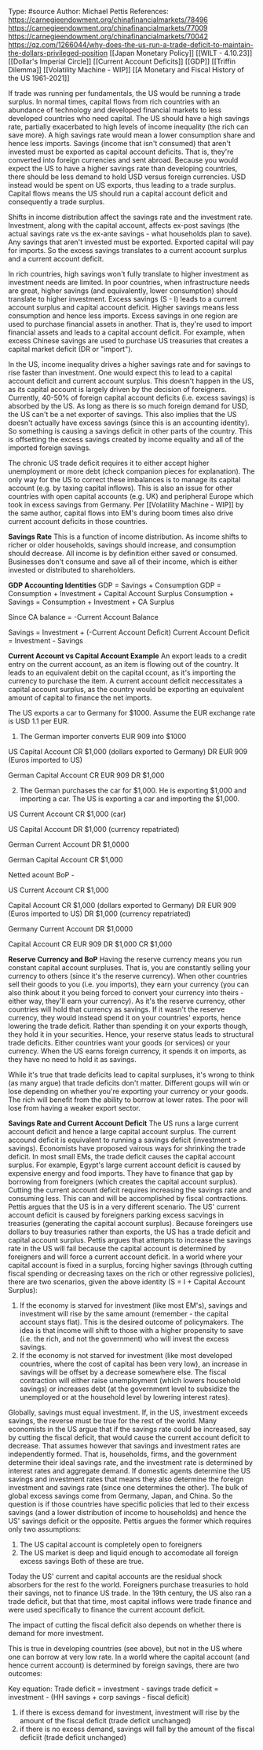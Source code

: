 Type: #source 
Author: Michael Pettis
References:
https://carnegieendowment.org/chinafinancialmarkets/78496
https://carnegieendowment.org/chinafinancialmarkets/77009
https://carnegieendowment.org/chinafinancialmarkets/70042
https://qz.com/1266044/why-does-the-us-run-a-trade-deficit-to-maintain-the-dollars-privileged-position
[[Japan Monetary Policy]]
[[WILT - 4.10.23]]
[[Dollar's Imperial Circle]]
[[Current Account Deficits]]
[[GDP]]
[[Triffin Dilemma]]
[[Volatility Machine - WIP]]
[[A Monetary and Fiscal History of the US 1961-2021]]

If trade was running per fundamentals, the US would be running a trade surplus. In normal times, capital flows from rich countries with an abundance of technology and developed financial markets to less developed countries who need capital. The US should have a high savings rate, partially exacerbated to high levels of income inequality (the rich can save more). A high savings rate would  mean a lower consumption share and hence less imports. Savings (income that isn't consumed) that aren't invested must be exported as capital account deficits. That is, they're converted into foreign currencies and sent abroad. Because you would expect the US to have a higher savings rate than developing countries, there should be less demand to hold USD versus foreign currencies. USD instead would be spent on US exports, thus leading to a trade surplus. Capital flows means the US should run a capital account deficit and consequently a trade surplus. 

Shifts in income distribution affect the savings rate and the investment rate. Investment, along with the capital account, affects ex-post savings (the actual savings rate vs the ex-ante savings - what households plan to save). Any savings that aren't invested must be exported. Exported capital will pay for imports. So the excess savings translates to a current account surplus and a current account deficit. 

In rich countries, high savings won't fully translate to higher investment as investment needs are limited. In poor countries, when infrastructure needs are great, higher savings (and equivalently, lower consumption) should translate to higher investment. Excess savings (S - I) leads to a current account surplus and capital account deficit. Higher savings means less consumption and hence less imports. Excess savings in one region are used to purchase financial assets in another. That is, they're used to import financial assets and leads to a capital account deficit. For example, when excess Chinese savings are used to purchase US treasuries that creates a capital market deficit (DR or "import"). 

In the US, income inequality drives a higher savings rate and for savings to rise faster than investment. One would expect this to lead to a capital account deficit and current account surplus. This doesn't happen in the US, as its capital account is largely driven by the decision of foreigners. Currently, 40-50% of foreign capital account deficits (i.e. excess savings) is absorbed by the US. As long as there is so much foreign demand for USD, the US can't be a net exporter of savings. This also implies that the US doesn't actually have excess savings (since this is an accounting identity). So something is causing a savings deficit in other parts of the country. This is offsetting the excess savings created by income equality and all of the imported foreign savings. 

The chronic US trade deficit requires it to either accept higher unemployment or more debt (check companion pieces for explanation). The only way for the US to correct these imbalances is to manage its capital account (e.g. by taxing capital inflows). This is also an issue for other countries with open capital accounts (e.g. UK) and peripheral Europe which took in excess savings from Germany. Per [[Volatility Machine - WIP]] by the same author, capital flows into EM's during boom times also drive current account deficits in those countries. 



**Savings Rate**
This is a function of income distribution. As income shifts to richer or older households, savings should increase, and consumption should decrease. All income is by definition either saved or consumed. Businesses don't consume and save all of their income, which is either invested or distributed to shareholders. 

**GDP Accounting Identities**
GDP = Savings + Consumption
GDP = Consumption  + Investment + Capital Account Surplus
Consumption + Savings = Consumption + Investment + CA Surplus

Since CA balance = -Current Account Balance

Savings = Investment + (-Current Account Deficit)
Current Account Deficit =  Investment - Savings

**Current Account vs Capital Account Example**
An export leads to a credit entry on the current account, as an item is flowing out of the country. It leads to an equivalent debit on the capital ccount, as it's importing the currency to purchase the item. A current account deficit neccessitates a capital account surplus, as the country would be exporting an equivalent amount of capital to finance the net imports. 


The US exports a car to Germany for $1000. Assume the EUR exchange rate is USD 1.1 per EUR.

1) The German importer converts EUR 909 into $1000

US Capital Account
CR $1,000 (dollars exported to Germany)
DR EUR 909 (Euros imported to US)

German Capital Account
CR EUR 909 
DR $1,000 

2) The German purchases the car for $1,000. He is exporting $1,000 and importing a car. The US is exporting a car and importing the $1,000.

US Current Account
CR $1,000 (car)

US Capital Account
DR $1,000 (currency repatriated)

German Current Account
DR $1,0000

German Capital Account
CR $1,000

Netted acount BoP - 

US
Current Account
CR $1,000

Capital Account
CR $1,000 (dollars exported to Germany)
DR EUR 909 (Euros imported to US)
DR $1,000 (currency repatriated)

Germany
Current Account
DR $1,0000

Capital Account
CR EUR 909 
DR $1,000 
CR $1,000

**Reserve Currency and BoP**
Having the reserve currency means you run constant capital account surpluses. That is, you are constantly selling your currency to others (since it's the reserve currency). When other countries sell their goods to you (i.e. you imports), they earn your currency (you can also think about it you being  forced to convert your currency into theirs - either way, they'll earn your currency). As it's the reserve currency, other countries will hold that currency as savings. If it wasn't the reserve currency, they would instead spend it on your countries' exports, hence lowering the trade deficit. Rather than spending it on your exports though, they hold it in your securities. Hence, your reserve status leads to structural trade deficits. Either countries want your goods (or services) or your currency. When the US earns foreign currency, it spends it on imports, as they have no need to hold it as savings. 

While it's true that trade deficits lead to capital surpluses, it's wrong to think (as many argue) that trade deficits don't matter. Different goups will win or lose depending on whether you're exporting your currency or your goods. The rich will benefit from the ability to borrow at lower rates. The poor will lose from having a weaker export sector. 

**Savings Rate and Current Account Deficit**
The US runs a large current account deficit and hence a large capital account surplus. The current accound deficit is equivalent to running a savings deficit (investment > savings). Economists have proposed vairous ways for shrinking the trade deficit. In most small EMs, the trade deficit causes the capital account surplus. For example, Egypt's large current account deficit is caused by expensive energy and food imports. They have to finance that gap by borrowing from foreigners (which creates the capital account surplus). Cutting the current account deficit requires increasing the savings rate and consuming less. This can and will be accomplished by fiscal contractions. Pettis argues that the US is in a very different scenario. The US' current account deficit is caused by foreigners parking excess sacvings in treasuries (generating the capital account surplus). Because foreingers use dollars to buy treasuries rather than exports, the US has a trade deficit and capital account surplus. Pettis argues that attempts to increase the savings rate in the US will fail because the capital account is determined by foreigners and will force a current account deficit. In a world where your capital account is fixed in a surplus, forcing higher savings (through cutting fiscal spending or decreasing taxes on the rich or other regressive policies), there are two scenarios, given the above identity (S = I + Capital Account Surplus):
1) If the economy is starved for investment (like most EM's), savings and investment will rise by the same amount (remember - the capital account stays flat). This is the desired outcome of policymakers. The idea is that income will shift to those with a higher propensity to save (i.e. the rich, and not the government) who will invest the excess savings. 
2) If the economy is not starved for investment (like most developed countries, where the cost of capital has been very low), an increase in savings will be offset by a decrease somewhere else. The fiscal contraction will either raise unemployment (which lowers household savings) or increases debt (at the government level to subsidize the unemployed or at the household level by lowering interest rates).

Globally, savings must equal investment. If, in the US, investment exceeds savings, the reverse must be true for the rest of the world. Many economists in the US argue that if the savings rate could be increased, say by cutting the fiscal deficit, that would cause the current account deficit to decrease. That assumes however that savings and investment rates are independently formed. That is, households, firms, and the government determine their ideal savings rate, and the investment rate is determined by interest rates and aggregate demand. If domestic agents determine the US savings and investment rates that means they also determine the foreign investment and savings rate (since one determines the other). The bulk of global excess savings come from Germany, Japan, and China. So the question is if those countries have specific policies that led to their excess savings (and a lower distribution of income to households) and hence the US' savings deficit or the opposite. Pettis argues the former which requires only two assumptions:
1) The US capital account is completely open to foreigners
2) The US market is deep and liquid enough to accomodate all foreign excess savings
Both of these are true. 

Today the US' current and capital accounts are the residual shock absorbers for the rest fo the world. Foreigners purchase treasuries to hold their savings, not to finance US trade. In the 19th century, the US also ran a trade deficit, but that that time, most capital inflows were trade finance and were used specifically to finance the current account deficit. 

The impact of cutting the fiscal deficit also depends on whether there is demand for more investment.

This is true in developing countries (see above), but not in the US where one can borrow at very low rate. In a world where the capital account (and hence current account) is determined by foreign savings, there are two outcomes:

Key equation: Trade deficit = investment - savings
trade deficit = investment - (HH savings + corp savings - fiscal deficit)

1) if there is excess demand for investment, investment will rise by the amount of the fiscal deficit (trade deficit unchanged)
2) if there is no excess demand, savings will fall by the amount of the fiscal deficiit (trade deficit unchanged)
